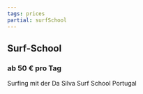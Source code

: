```yaml
---
tags: prices
partial: surfSchool
---
```


## Surf-School

### ab 50 € pro Tag

<div class="h4">Surfing mit der Da Silva Surf School Portugal</div>
